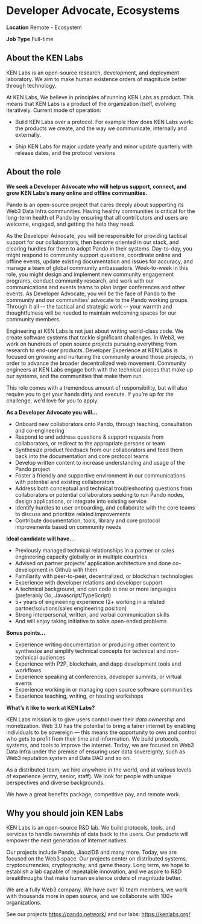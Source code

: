 # Developer Advocate, Ecosystems

**Location** Remote - Ecosystem

**Job Type** Full-time

## About the KEN Labs

KEN Labs is an open-source research, development, and deployment laboratory. We aim to make human existence orders of magnitude better through technology. 

At KEN Labs, We believe in principles of running KEN Labs as product. This means that KEN Labs is a product of the organization itself, evolving iteratively. Current mode of operation:

* Build KEN Labs over a protocol. For example How does KEN Labs work: the products we create, and the way we communicate, internally and externally.

* Ship KEN Labs for major update yearly and minor update quarterly with release dates, and the protocol versions

## About the role

**We seek a Developer Advocate who will help us support, connect, and grow KEN Labs’s many online and offline communities.**

Pando is an open-source project that cares deeply about supporting its Web3 Data Infra communities. Having healthy communities is critical for the long-term health of Pando by ensuring that all contributors and users are welcome, engaged, and getting the help they need.

As the Developer Advocate, you will be responsible for providing tactical support for our collaborators, then become oriented in our stack, and clearing hurdles for them to adopt Pando in their systems. Day-to-day, you might respond to community support questions, coordinate online and offline events, update existing documentation and issues for accuracy, and manage a team of global community ambassadors. Week-to-week in this role, you might design and implement new community engagement programs, conduct community research, and work with our communications and events teams to plan larger conferences and other events. As Developer Advocate, you will be the face of Pando to the community and our communities’ advocate to the Pando working groups. Through it all -- the tactical and strategic work -- your warmth and thoughtfulness will be needed to maintain welcoming spaces for our community members.

Engineering at KEN Labs is not just about writing world-class code. We create software systems that tackle significant challenges. In Web3, we work on hundreds of open source projects pursuing everything from research to end-user products. Developer Experience at KEN Labs is focused on growing and nurturing the community around those projects, in order to advance the broader decentralized web movement. Community engineers at KEN Labs engage both with the technical pieces that make up our systems, and the communities that make them run.

This role comes with a tremendous amount of responsibility, but will also require you to get your hands dirty and execute. If you’re up for the challenge, we’d love for you to apply.

**As a Developer Advocate you will…**

- Onboard new collaborators onto Pando, through teaching, consultation and co-engineering
- Respond to and address questions & support requests from collaborators, or redirect to the appropriate persons or team
- Synthesize product feedback from our collaborators and feed them back into the documentation and core protocol teams
- Develop written content to increase understanding and usage of the Pando project
- Foster a friendly and supportive environment in our communications with potential and existing collaborators
- Address both conceptual and technical troubleshooting questions from collaborators or potential collaborators seeking to run Pando nodes, design applications, or integrate into existing service
- Identify hurdles to user onboarding, and collaborate with the core teams to discuss and prioritize related improvements
- Contribute documentation, tools, library and core protocol improvements based on community needs

**Ideal candidate will have...**

- Previously managed technical relationships in a partner or sales engineering capacity globally or in multiple countries
- Advised on partner projects’ application architecture and done co-development in Github with them
- Familiarity with peer-to-peer, decentralized, or blockchain technologies
- Experience with developer relations and developer support
- A technical background, and can code in one or more languages (preferably Go, Javascript/TypeScript)
- 5+ years of engineering experience (2+ working in a related partner/solutions/sales engineering position)
- Strong interpersonal, written, and verbal communication skills
- And will enjoy taking initiative to solve open-ended problems

**Bonus points…**

- Experience writing documentation or producing other content to synthesize and simplify technical concepts for technical and non-technical audiences
- Experience with P2P, blockchain, and dapp development tools and workflows
- Experience speaking at conferences, developer summits, or virtual events
- Experience working in or managing open source software communities
- Experience teaching, writing, or hosting workshops

**What’s it like to work at KEN Labs?**

KEN Labs mission is to give users control over their *data ownership* and monetization. Web 3.0 has the potential to bring a fairer internet by enabling individuals to be sovereign — this means the opportunity to own and control who gets to profit from their time and information. We build protocols, systems, and tools to improve the internet. Today, we are focused on Web3 Data Infra under the premise of ensuring user data sovereignty, such as Web3 reputation system and Data DAO and so on.

As a distributed team, we hire anywhere in the world, and at various levels of experience (entry, senior, staff). We look for people with unique perspectives and diverse backgrounds.

We have a great benefits package, competitive pay, and remote work.

## Why you should join KEN Labs

KEN Labs is an open-source R&D lab. We build protocols, tools, and services to handle ownership of data back to the users. Our products will empower the next generation of Internet natives.

Our projects include Pando, JiaoziDB and many more. Today, we are focused on the Web3 space. Our projects center on distributed systems, cryptocurrencies, cryptography, and game theory. Long term, we hope to establish a lab capable of repeatable innovation, and we aspire to R&D breakthroughs that make human existence orders of magnitude better.

We are a fully Web3 company. We have over 10 team members, we work with thousands more in open source, and we collaborate with 100+ organizations.

See our projects:https://pando.network/ and our labs: https://kenlabs.org/